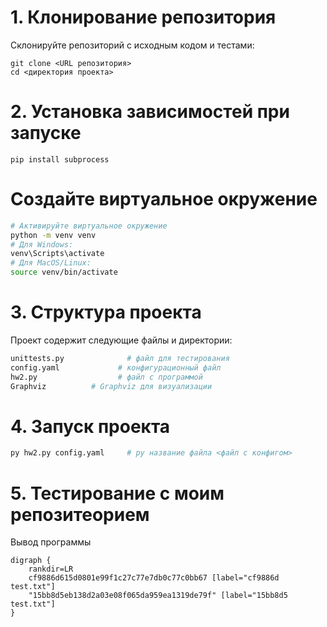 # 1. Клонирование репозитория

Склонируйте репозиторий с исходным кодом и тестами:

```
git clone <URL репозитория>
cd <директория проекта>
```

# 2. Установка зависимостей при запуске

```
pip install subprocess

```

# Создайте виртуальное окружение

```bash
# Активируйте виртуальное окружение
python -m venv venv
# Для Windows:
venv\Scripts\activate
# Для MacOS/Linux:
source venv/bin/activate
```


# 3. Структура проекта
Проект содержит следующие файлы и директории:
```bash
unittests.py              # файл для тестирования
config.yaml             # конфигурационный файл 
hw2.py                  # файл с программой
Graphviz          # Graphviz для визуализации
```

# 4. Запуск проекта
```bash
py hw2.py config.yaml     # py название файла <файл с конфигом>
```


# 5. Тестирование с моим репозитеорием 
Вывод программы
```
digraph {
	rankdir=LR
	cf9886d615d0801e99f1c27c77e7db0c77c0bb67 [label="cf9886d
test.txt"]
	"15bb8d5eb138d2a03e08f065da959ea1319de79f" [label="15bb8d5
test.txt"]
}

```



